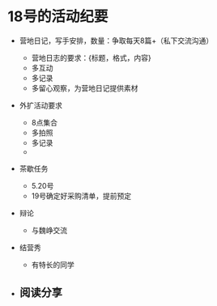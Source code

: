 # 18号的活动纪要
- 营地日记，写手安排，数量：争取每天8篇+（私下交流沟通）
  - 营地日志的要求：{标题，格式，内容}
  - 多互动
  - 多记录
  - 多留心观察，为营地日记提供素材  
  
- 外扩活动要求
  - 8点集合
  - 多拍照
  - 多记录
  - 
- 茶歇任务
  - 5.20号
  - 19号确定好采购清单，提前预定

- 辩论
  - 与魏峥交流

- 结营秀
  - 有特长的同学

- 阅读分享
  - 
